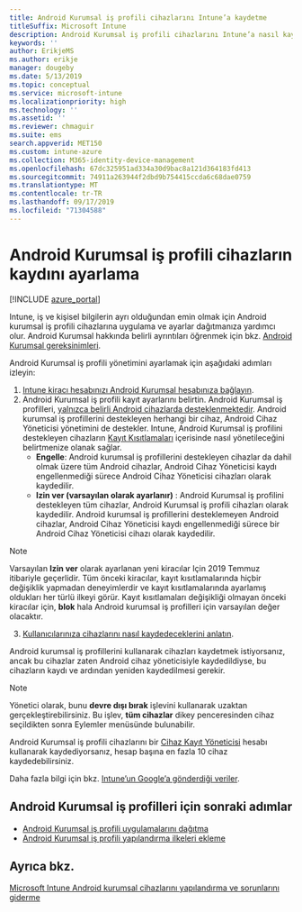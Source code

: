 ```yaml
---
title: Android Kurumsal iş profili cihazlarını Intune’a kaydetme
titleSuffix: Microsoft Intune
description: Android Kurumsal iş profili cihazlarını Intune’a nasıl kaydedeceğinizi öğrenin.
keywords: ''
author: ErikjeMS
ms.author: erikje
manager: dougeby
ms.date: 5/13/2019
ms.topic: conceptual
ms.service: microsoft-intune
ms.localizationpriority: high
ms.technology: ''
ms.assetid: ''
ms.reviewer: chmaguir
ms.suite: ems
search.appverid: MET150
ms.custom: intune-azure
ms.collection: M365-identity-device-management
ms.openlocfilehash: 67dc325951ad334a30d9bac8a121d364183fd413
ms.sourcegitcommit: 74911a263944f2dbd9b754415ccda6c68dae0759
ms.translationtype: MT
ms.contentlocale: tr-TR
ms.lasthandoff: 09/17/2019
ms.locfileid: "71304588"
---
```

# <a name="set-up-enrollment-of-android-enterprise-work-profile-devices"></a>Android Kurumsal iş profili cihazların kaydını ayarlama

[!INCLUDE [azure_portal](./includes/azure_portal.md)]

Intune, iş ve kişisel bilgilerin ayrı olduğundan emin olmak için Android kurumsal iş profili cihazlarına uygulama ve ayarlar dağıtmanıza yardımcı olur. Android Kurumsal hakkında belirli ayrıntıları öğrenmek için bkz. [Android Kurumsal gereksinimleri](https://support.google.com/work/android/answer/6174145?hl=en&ref_topic=6151012).

Android Kurumsal iş profili yönetimini ayarlamak için aşağıdaki adımları izleyin:

1. [Intune kiracı hesabınızı Android Kurumsal hesabınıza bağlayın](connect-intune-android-enterprise.md).
2. Android Kurumsal iş profili kayıt ayarlarını belirtin. Android Kurumsal iş profilleri, [yalnızca belirli Android cihazlarda desteklenmektedir](https://support.google.com/work/android/answer/6174145?hl=en&ref_topic=6151012%20style=%22target=new_window%22). Android kurumsal iş profillerini destekleyen herhangi bir cihaz, Android Cihaz Yöneticisi yönetimini de destekler. Intune, Android Kurumsal iş profilini destekleyen cihazların [Kayıt Kısıtlamaları](enrollment-restrictions-set.md) içerisinde nasıl yönetileceğini belirtmenize olanak sağlar.
    - **Engelle**:  Android kurumsal iş profillerini destekleyen cihazlar da dahil olmak üzere tüm Android cihazlar, Android Cihaz Yöneticisi kaydı engellenmediği sürece Android Cihaz Yöneticisi cihazları olarak kaydedilir. 
    - **Izin ver (varsayılan olarak ayarlanır)** : Android Kurumsal iş profilini destekleyen tüm cihazlar, Android Kurumsal iş profili cihazları olarak kaydedilir. Android kurumsal iş profillerini desteklemeyen Android cihazlar, Android Cihaz Yöneticisi kaydı engellenmediği sürece bir Android Cihaz Yöneticisi cihazı olarak kaydedilir. 
> [!NOTE]
> Varsayılan **Izin ver** olarak ayarlanan yeni kiracılar Için 2019 Temmuz itibariyle geçerlidir. Tüm önceki kiracılar, kayıt kısıtlamalarında hiçbir değişiklik yapmadan deneyimlerdir ve kayıt kısıtlamalarında ayarlamış oldukları her türlü ilkeyi görür. Kayıt kısıtlamaları değişikliği olmayan önceki kiracılar için, **blok** hala Android kurumsal iş profilleri için varsayılan değer olacaktır.

3. [Kullanıcılarınıza cihazlarını nasıl kaydedeceklerini anlatın](/intune-user-help/create-a-work-profile-and-enroll-your-device-in-intune-android).  

Android kurumsal iş profillerini kullanarak cihazları kaydetmek istiyorsanız, ancak bu cihazlar zaten Android cihaz yöneticisiyle kaydedildiyse, bu cihazların kaydı ve ardından yeniden kaydedilmesi gerekir.
> [!NOTE]
> Yönetici olarak, bunu **devre dışı bırak** işlevini kullanarak uzaktan gerçekleştirebilirsiniz. Bu işlev, **tüm cihazlar** dikey penceresinden cihaz seçildikten sonra Eylemler menüsünde bulunabilir.

Android Kurumsal iş profili cihazlarını bir [Cihaz Kayıt Yöneticisi](device-enrollment-manager-enroll.md) hesabı kullanarak kaydediyorsanız, hesap başına en fazla 10 cihaz kaydedebilirsiniz.

Daha fazla bilgi için bkz. [Intune’un Google’a gönderdiği veriler](data-intune-sends-to-google.md).

## <a name="next-steps-for-android-enterprise-work-profiles"></a>Android Kurumsal iş profilleri için sonraki adımlar
- [Android Kurumsal iş profili uygulamalarını dağıtma](apps-add-android-for-work.md)
- [Android Kurumsal iş profili yapılandırma ilkeleri ekleme](device-profiles.md)

## <a name="see-also"></a>Ayrıca bkz.

[Microsoft Intune Android kurumsal cihazlarını yapılandırma ve sorunlarını giderme](https://support.microsoft.com/help/4476974)
